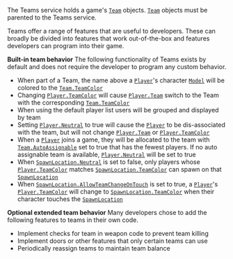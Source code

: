 The Teams service holds a game's [`Team`](https://create.roblox.com/docs/reference/engine/classes/Team) objects. [`Team`](https://create.roblox.com/docs/reference/engine/classes/Team) objects
must be parented to the Teams service.

Teams offer a range of features that are useful to developers. These can
broadly be divided into features that work out-of-the-box and features
developers can program into their game.

**Built-in team behavior** The following functionality of Teams exists by
default and does not require the developer to program any custom behavior.

- When part of a Team, the name above a [`Player`](https://create.roblox.com/docs/reference/engine/classes/Player)'s character
[`Model`](https://create.roblox.com/docs/reference/engine/classes/Model) will be colored to the [`Team.TeamColor`](https://create.roblox.com/docs/reference/engine/classes/Team#TeamColor)
- Changing [`Player.TeamColor`](https://create.roblox.com/docs/reference/engine/classes/Player#TeamColor) will cause [`Player.Team`](https://create.roblox.com/docs/reference/engine/classes/Player#Team) switch to
the Team with the corresponding [`Team.TeamColor`](https://create.roblox.com/docs/reference/engine/classes/Team#TeamColor)
- When using the default player list users will be grouped and displayed by
team
- Setting [`Player.Neutral`](https://create.roblox.com/docs/reference/engine/classes/Player#Neutral) to true will cause the [`Player`](https://create.roblox.com/docs/reference/engine/classes/Player) to be
dis-associated with the team, but will not change [`Player.Team`](https://create.roblox.com/docs/reference/engine/classes/Player#Team) or
[`Player.TeamColor`](https://create.roblox.com/docs/reference/engine/classes/Player#TeamColor)
- When a [`Player`](https://create.roblox.com/docs/reference/engine/classes/Player) joins a game, they will be allocated to the team with
[`Team.AutoAssignable`](https://create.roblox.com/docs/reference/engine/classes/Team#AutoAssignable) set to true that has the fewest players. If no
auto assignable team is available, [`Player.Neutral`](https://create.roblox.com/docs/reference/engine/classes/Player#Neutral) will be set to
true
- When [`SpawnLocation.Neutral`](https://create.roblox.com/docs/reference/engine/classes/SpawnLocation#Neutral) is set to false, only players whose
[`Player.TeamColor`](https://create.roblox.com/docs/reference/engine/classes/Player#TeamColor) matches [`SpawnLocation.TeamColor`](https://create.roblox.com/docs/reference/engine/classes/SpawnLocation#TeamColor) can spawn
on that [`SpawnLocation`](https://create.roblox.com/docs/reference/engine/classes/SpawnLocation)
- When [`SpawnLocation.AllowTeamChangeOnTouch`](https://create.roblox.com/docs/reference/engine/classes/SpawnLocation#AllowTeamChangeOnTouch) is set to true, a
[`Player`](https://create.roblox.com/docs/reference/engine/classes/Player)'s [`Player.TeamColor`](https://create.roblox.com/docs/reference/engine/classes/Player#TeamColor) will change to
[`SpawnLocation.TeamColor`](https://create.roblox.com/docs/reference/engine/classes/SpawnLocation#TeamColor) when their character touches the
[`SpawnLocation`](https://create.roblox.com/docs/reference/engine/classes/SpawnLocation)

**Optional extended team behavior** Many developers chose to add the following
features to teams in their own code.

- Implement checks for team in weapon code to prevent team killing
- Implement doors or other features that only certain teams can use
- Periodically reassign teams to maintain team balance